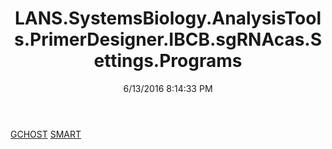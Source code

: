 ﻿---
title: LANS.SystemsBiology.AnalysisTools.PrimerDesigner.IBCB.sgRNAcas.Settings.Programs
date: 6/13/2016 8:14:33 PM
---

[GCHOST](T-LANS.SystemsBiology.AnalysisTools.PrimerDesigner.IBCB.sgRNAcas.Settings.Programs.GCHOST.html)
[SMART](T-LANS.SystemsBiology.AnalysisTools.PrimerDesigner.IBCB.sgRNAcas.Settings.Programs.SMART.html)
